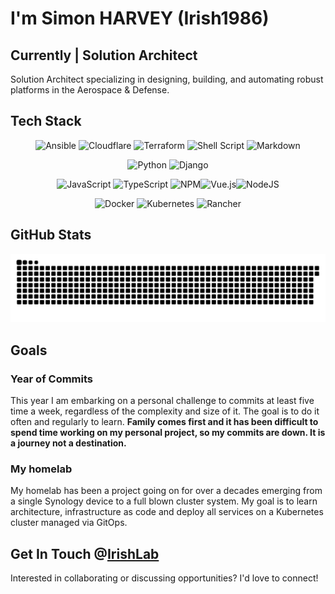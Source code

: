 # I'm Simon HARVEY (Irish1986)

## Currently | Solution Architect

Solution Architect specializing in designing, building, and automating robust platforms in the Aerospace & Defense.

## Tech Stack

<div align="center">

![Ansible](https://img.shields.io/badge/ansible-%231A1918.svg?style=for-the-badge&logo=ansible&logoColor=white) ![Cloudflare](https://img.shields.io/badge/Cloudflare-F38020?style=for-the-badge&logo=Cloudflare&logoColor=white) ![Terraform](https://img.shields.io/badge/terraform-%235835CC.svg?style=for-the-badge&logo=terraform&logoColor=white) ![Shell Script](https://img.shields.io/badge/shell_script-%23121011.svg?style=for-the-badge&logo=gnu-bash&logoColor=white) ![Markdown](https://img.shields.io/badge/markdown-%23000000.svg?style=for-the-badge&logo=markdown&logoColor=white)

![Python](https://img.shields.io/badge/python-3670A0?style=for-the-badge&logo=python&logoColor=ffdd54) ![Django](https://img.shields.io/badge/django-%23092E20.svg?style=for-the-badge&logo=django&logoColor=white)

![JavaScript](https://img.shields.io/badge/javascript-%23323330.svg?style=for-the-badge&logo=javascript&logoColor=%23F7DF1E) ![TypeScript](https://img.shields.io/badge/typescript-%23007ACC.svg?style=for-the-badge&logo=typescript&logoColor=white) ![NPM](https://img.shields.io/badge/NPM-%23CB3837.svg?style=for-the-badge&logo=npm&logoColor=white)![Vue.js](https://img.shields.io/badge/vue.js-%2335495e.svg?style=for-the-badge&logo=vuedotjs&logoColor=%234FC08D)![NodeJS](https://img.shields.io/badge/node.js-6DA55F?style=for-the-badge&logo=node.js&logoColor=white)

![Docker](https://img.shields.io/badge/docker-%230db7ed.svg?style=for-the-badge&logo=docker&logoColor=white) ![Kubernetes](https://img.shields.io/badge/kubernetes-%23326ce5.svg?style=for-the-badge&logo=kubernetes&logoColor=white) ![Rancher](https://img.shields.io/badge/rancher-%230075A8.svg?style=for-the-badge&logo=rancher&logoColor=white)
</div>

## GitHub Stats

<div align="center">

<img src="https://raw.githubusercontent.com/Irish1986/Irish1986/output/snake.svg" alt="Snake animation" />

</div>

## Goals

### Year of Commits

This year I am embarking on a personal challenge to commits at least five time a week, regardless of the complexity and size of it.  The goal is to do it often and regularly to learn.  **Family comes first and it has been difficult to spend time working on my personal project, so my commits are down.  It is a journey not a destination.**

### My homelab

My homelab has been a project going on for over a decades emerging from a single Synology device to a full blown cluster system.  My goal is to learn architecture, infrastructure as code and deploy all services on a Kubernetes cluster managed via GitOps.

## Get In Touch @[IrishLab](https://about.irishlab.io)

Interested in collaborating or discussing opportunities? I'd love to connect!
